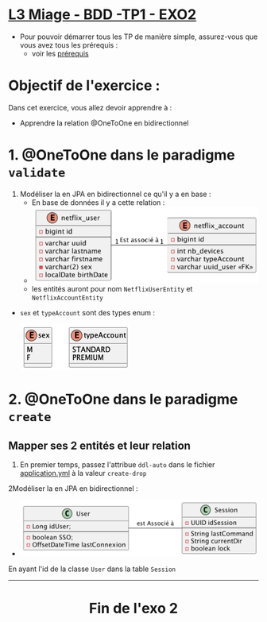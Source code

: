 # <u>L3 Miage - BDD -TP1 - EXO2</u>

* Pour pouvoir démarrer tous les TP de manière simple, assurez-vous que vous avez tous les prérequis :
    * voir les [prérequis](prerequis.md)

# Objectif de l'exercice :

Dans cet exercice, vous allez devoir apprendre à :

* Apprendre la relation @OneToOne en bidirectionnel

# 1. @OneToOne dans le paradigme `validate`

1. Modéliser la en JPA en bidirectionnel ce qu'il y a en base :
    * En base de données il y a cette relation :
    * ![onoToOneEnBase](./doc/exo2/img.png)
    * les entités auront pour nom `NetflixUserEntity` et `NetflixAccountEntity`
* `sex` et `typeAccount` sont des types enum :

    ![enums](doc/exo2/img_2.png)

# 2. @OneToOne dans le paradigme `create`

## Mapper ses 2 entités et leur relation

1. En premier temps, passez l'attribue `ddl-auto` dans le fichier [application.yml](server/src/main/resources/application.yml) à la valeur `create-drop`

2Modéliser la en JPA en bidirectionnel : 
* ![photo-relation-one-to-one-create](./doc/exo2/img_1.png)

En ayant l'id de la classe `User` dans la table `Session`

---
# <div style="text-align: center;">Fin de l'exo 2</div> 